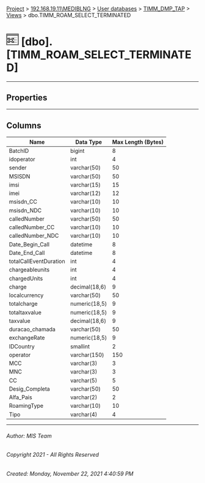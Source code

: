 #### 

[Project](../../../../index.md) > [192.168.19.11\\MEDIBLNG](../../../index.md) > [User databases](../../index.md) > [TIMM_DMP_TAP](../index.md) > [Views](Views.md) > dbo.TIMM_ROAM_SELECT_TERMINATED

# ![Views](../../../../Images/View32.png) [dbo].[TIMM_ROAM_SELECT_TERMINATED]

---

## <a name="#properties"></a>Properties



---

## <a name="#columns"></a>Columns

| Name | Data Type | Max Length (Bytes) |
|---|---|---|
| BatchID | bigint | 8 |
| idoperator | int | 4 |
| sender | varchar(50) | 50 |
| MSISDN | varchar(50) | 50 |
| imsi | varchar(15) | 15 |
| imei | varchar(12) | 12 |
| msisdn_CC | varchar(10) | 10 |
| msisdn_NDC | varchar(10) | 10 |
| calledNumber | varchar(50) | 50 |
| calledNumber_CC | varchar(10) | 10 |
| calledNumber_NDC | varchar(10) | 10 |
| Date_Begin_Call | datetime | 8 |
| Date_End_Call | datetime | 8 |
| totalCallEventDuration | int | 4 |
| chargeableunits | int | 4 |
| chargedUnits | int | 4 |
| charge | decimal(18,6) | 9 |
| localcurrency | varchar(50) | 50 |
| totalcharge | numeric(18,5) | 9 |
| totaltaxvalue | numeric(18,5) | 9 |
| taxvalue | decimal(18,6) | 9 |
| duracao_chamada | varchar(50) | 50 |
| exchangeRate | numeric(18,5) | 9 |
| IDCountry | smallint | 2 |
| operator | varchar(150) | 150 |
| MCC | varchar(3) | 3 |
| MNC | varchar(3) | 3 |
| CC | varchar(5) | 5 |
| Desig_Completa | varchar(50) | 50 |
| Alfa_Pais | varchar(2) | 2 |
| RoamingType | varchar(10) | 10 |
| Tipo | varchar(4) | 4 |


---

###### Author:  MIS Team

###### Copyright 2021 - All Rights Reserved

###### Created: Monday, November 22, 2021 4:40:59 PM

